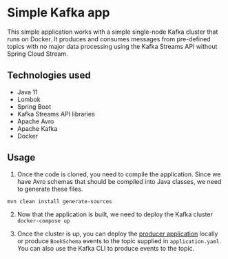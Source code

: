 # Simple Kafka app
This simple application works with a simple single-node Kafka cluster that runs on Docker. It produces and consumes messages from pre-defined topics with no major data processing using the Kafka Streams API without Spring Cloud Stream.

## Technologies used
* Java 11
* Lombok
* Spring Boot
* Kafka Streams API libraries
* Apache Avro
* Apache Kafka
* Docker

## Usage
1. Once the code is cloned, you need to compile the application. Since we have Avro schemas that should be compiled into Java classes, we need to generate these files.
```
mvn clean install generate-sources
```

2. Now that the application is built, we need to deploy the Kafka cluster
```docker-compose up```

3. Once the cluster is up, you can deploy the [producer application](https://github.com/thaalesalves/simple-kafka-producer-java) locally or produce `BookSchema` events to the topic supplied in `application.yaml`. You can also use the Kafka CLI to produce events to the topic.